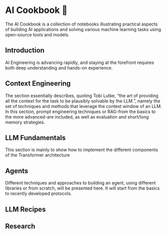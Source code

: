 # AI Cookbook 🚀
The AI Cookbook is a collection of notebooks illustrating practical aspects of building AI applications and solving various machine learning tasks using open-source tools and models.

## Introduction

AI Engineering is advancing rapidly, and staying at the forefront requires both deep understanding and hands-on experience. 

## Context Engineering 

The section essentially describes, quoting Tobi Lutke, “the art of providing all the context for the task to be plausibly solvable by the LLM.”, namely the set of techniques and methods that leverage the context window of an LLM. In this section, prompt engineering techniques or RAG-from the basics to the more advanced-are included, as well as evaluation and short/long memory strategies.

## LLM Fundamentals

This section is mainly to show how to implement the different components of the Transformer architecture

## Agents

Different techniques and approaches to building an agent, using different libraries or from scratch, will be presented here. It will start from the basics to recently developed protocols.

## LLM Recipes



## Research 
